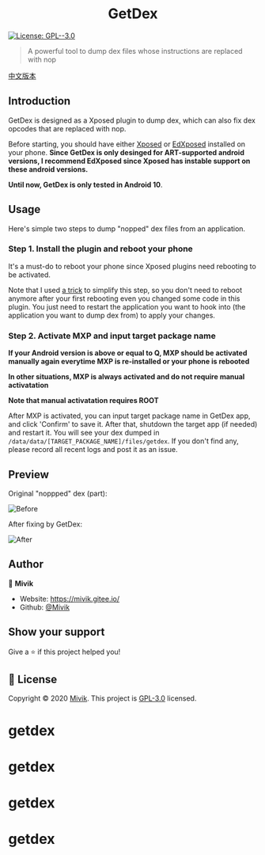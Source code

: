 <h1 align="center">GetDex</h1>
<p>
  <a href="https://github.com/Mivik/GetDex/blob/master/LICENSE.md" target="_blank">
    <img alt="License: GPL--3.0" src="https://img.shields.io/badge/License-GPL--3.0-yellow.svg" />
  </a>
</p>

> A powerful tool to dump dex files whose instructions are replaced with nop

[中文版本](./README-zh_CN.md)

## Introduction

GetDex is designed as a Xposed plugin to dump dex, which can also fix dex opcodes that are replaced with nop.

Before starting, you should have either [Xposed](https://github.com/rovo89/XposedInstaller) or [EdXposed](https://github.com/ElderDrivers/EdXposedManager) installed on your phone. **Since GetDex is only desinged for ART-supported android versions, I recommend EdXposed since Xposed has instable support on these android versions.**

**Until now, GetDex is only tested in Android 10**.

## Usage

Here's simple two steps to dump "nopped" dex files from an application.

### Step 1. Install the plugin and reboot your phone

It's a must-do to reboot your phone since Xposed plugins need rebooting to be activated.

Note that I used [a trick](https://github.com/Mivik/MXP) to simplify this step, so you don't need to reboot anymore after your first rebooting even you changed some code in this plugin. You just need to restart the application you want to hook into (the application you want to dump dex from) to apply your changes.

### Step 2. Activate MXP and input target package name

**If your Android version is above or equal to Q, MXP should be activated manually again everytime MXP is re-installed or your phone is rebooted**

**In other situations, MXP is always activated and do not require manual activatation**

**Note that manual activatation requires ROOT**

After MXP is activated, you can input target package name in GetDex app, and click 'Confirm' to save it. After that, shutdown the target app (if needed) and restart it. You will see your dex dumped in `/data/data/[TARGET_PACKAGE_NAME]/files/getdex`. If you don't find any, please record all recent logs and post it as an issue.

## Preview

Original "noppped" dex (part): 

![Before](https://s1.ax1x.com/2020/04/06/Gyy1Ff.jpg)

After fixing by GetDex: 

![After](https://s1.ax1x.com/2020/04/06/Gyy8fS.jpg)

## Author

👤 **Mivik**

* Website: https://mivik.gitee.io/
* Github: [@Mivik](https://github.com/Mivik)

## Show your support

Give a ⭐️ if this project helped you!

## 📝 License

Copyright © 2020 [Mivik](https://github.com/Mivik).
This project is [GPL-3.0](https://github.com/Mivik/GetDex/blob/master/LICENSE.md) licensed.
# getdex
# getdex
# getdex
# getdex

